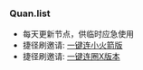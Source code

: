 ### Quan.list
- 每天更新节点，供临时应急使用  
- 捷径刷邀请: [一键连小火箭版](https://www.icloud.com/shortcuts/2e2f873d6e08442493e6d0b6b55f3de7)  
- 捷径刷邀请: [一键连圈X版本](https://www.icloud.com/shortcuts/314dceeb3f0a48daa8757b1d2d38859b)  
